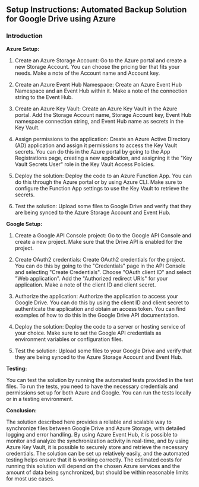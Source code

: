 ﻿
## Setup Instructions: Automated Backup Solution for Google Drive using Azure

### Introduction


**Azure Setup:**

1.  Create an Azure Storage Account: Go to the Azure portal and create a new Storage Account. You can choose the pricing tier that fits your needs. Make a note of the Account name and Account key.
    
2.  Create an Azure Event Hub Namespace: Create an Azure Event Hub Namespace and an Event Hub within it. Make a note of the connection string to the Event Hub.
    
3.  Create an Azure Key Vault: Create an Azure Key Vault in the Azure portal. Add the Storage Account name, Storage Account key, Event Hub namespace connection string, and Event Hub name as secrets in the Key Vault.
    
4.  Assign permissions to the application: Create an Azure Active Directory (AD) application and assign it permissions to access the Key Vault secrets. You can do this in the Azure portal by going to the App Registrations page, creating a new application, and assigning it the "Key Vault Secrets User" role in the Key Vault Access Policies.
    
5.  Deploy the solution: Deploy the code to an Azure Function App. You can do this through the Azure portal or by using Azure CLI. Make sure to configure the Function App settings to use the Key Vault to retrieve the secrets.
    
6.  Test the solution: Upload some files to Google Drive and verify that they are being synced to the Azure Storage Account and Event Hub.
    

**Google Setup:**

1.  Create a Google API Console project: Go to the Google API Console and create a new project. Make sure that the Drive API is enabled for the project.
    
2.  Create OAuth2 credentials: Create OAuth2 credentials for the project. You can do this by going to the "Credentials" page in the API Console and selecting "Create Credentials". Choose "OAuth client ID" and select "Web application". Add the "Authorized redirect URIs" for your application. Make a note of the client ID and client secret.
    
3.  Authorize the application: Authorize the application to access your Google Drive. You can do this by using the client ID and client secret to authenticate the application and obtain an access token. You can find examples of how to do this in the Google Drive API documentation.
    
4.  Deploy the solution: Deploy the code to a server or hosting service of your choice. Make sure to set the Google API credentials as environment variables or configuration files.
    
5.  Test the solution: Upload some files to your Google Drive and verify that they are being synced to the Azure Storage Account and Event Hub.
    

**Testing:**

You can test the solution by running the automated tests provided in the test files. To run the tests, you need to have the necessary credentials and permissions set up for both Azure and Google. You can run the tests locally or in a testing environment.

**Conclusion:**

The solution described here provides a reliable and scalable way to synchronize files between Google Drive and Azure Storage, with detailed logging and error handling. By using Azure Event Hub, it is possible to monitor and analyze the synchronization activity in real-time, and by using Azure Key Vault, it is possible to securely store and retrieve the necessary credentials. The solution can be set up relatively easily, and the automated testing helps ensure that it is working correctly. The estimated costs for running this solution will depend on the chosen Azure services and the amount of data being synchronized, but should be within reasonable limits for most use cases.
